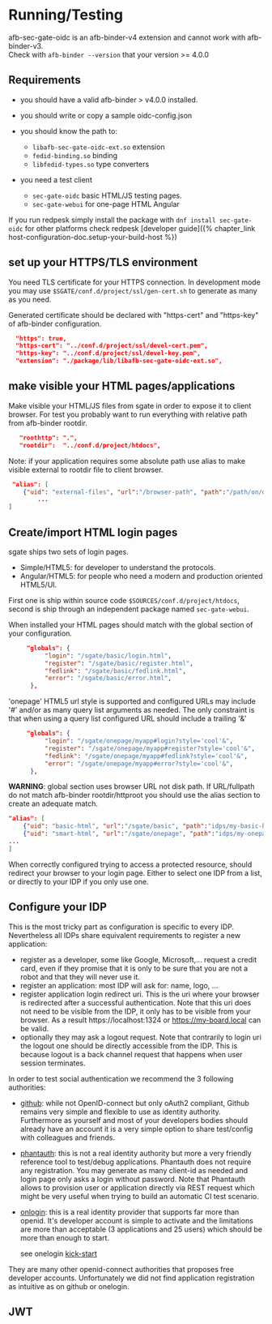 # Running/Testing

afb-sec-gate-oidc is an afb-binder-v4 extension and cannot work with afb-binder-v3. \
Check with `afb-binder --version` that your version >= 4.0.0

## Requirements

* you should have a valid afb-binder > v4.0.0 installed.
* you should write or copy a sample oidc-config.json
* you should know the path to:

  * `libafb-sec-gate-oidc-ext.so` extension
  * `fedid-binding.so` binding
  * `libfedid-types.so` type converters

* you need a test client
  * `sec-gate-oidc` basic HTML/JS testing pages.
  * `sec-gate-webui` for one-page HTML Angular

If you run redpesk simply install the package with `dnf install sec-gate-oidc` for other platforms check redpesk [developer guide]({% chapter_link host-configuration-doc.setup-your-build-host %})

## set up your HTTPS/TLS environment

You need TLS certificate for your HTTPS connection. In development mode you may use `$SGATE/conf.d/project/ssl/gen-cert.sh` to generate as many as you need.

Generated certificate should be declared with "https-cert" and "https-key" of afb-binder configuration.

```json
  "https": true,
  "https-cert": "../conf.d/project/ssl/devel-cert.pem",
  "https-key": "../conf.d/project/ssl/devel-key.pem",
  "extension": "./package/lib/libafb-sec-gate-oidc-ext.so",
```

## make visible your HTML pages/applications

Make visible your HTML/JS files from sgate in order to expose it to client browser. For test you probably want to run everything with relative path from afb-binder rootdir.

```json
   "roothttp": ".",
   "rootdir":  "../conf.d/project/htdocs",
```

Note: if your application requires some absolute path use alias to make visible external to rootdir file to client browser.

```json
 "alias": [
    {"uid": "external-files", "url":"/browser-path", "path":"/path/on/disk" },
        ...
]
```

## Create/import HTML login pages

sgate ships two sets of login pages.

* Simple/HTML5: for developer to understand the protocols.
* Angular/HTML5: for people who need a modern and production oriented HTML5/UI.

First one is ship within source code ```$SOURCES/conf.d/project/htdocs```, second is ship through an independent package named ```sec-gate-webui```.

When installed your HTML pages should match with the global section of your configuration.
```json
     "globals": {
          "login": "/sgate/basic/login.html",
          "register": "/sgate/basic/register.html",
          "fedlink": "/sgate/basic/fedlink.html",
          "error": "/sgate/basic/error.html",
      },
```
'onepage' HTML5 url style is supported and configured URLs may include '#' and/or as many query list arguments as needed. The only constraint is that when using a query list configured URL should include a trailing '&'

```json
     "globals": {
          "login": "/sgate/onepage/myapp#login?style='cool'&",
          "register": "/sgate/onepage/myapp#register?style='cool'&",
          "fedlink": "/sgate/onepage/myapp#fedlink?style='cool'&",
          "error": "/sgate/onepage/myapp#error?style='cool'&",
      },
```

**WARNING**: global section uses browser URL not disk path. If URL/fullpath do not match afb-binder rootdir/httproot you should use the alias section to create an adequate match.

```json
"alias": [
    {"uid": "basic-html", "url":"/sgate/basic", "path":"idps/my-basic-html-pages" },
    {"uid": "smart-html", "url":"/sgate/onepage", "path":"idps/my-onepage-app" },
...
]
```

When correctly configured trying to access a protected resource, should redirect your browser to your login page. Either to select one IDP from a list, or directly to your IDP if you only use one.

## Configure your IDP

This is the most tricky part as configuration is specific to every IDP. Nevertheless all IDPs share equivalent requirements to register a new application:

* register as a developer, some like Google, Microsoft,... request a credit card, even if they promise that it is only to be sure that you are not a robot and that they will never use it.
* register an application: most IDP will ask for: name, logo, ...
* register application login redirect uri. This is the uri where your browser is redirected after a successful authentication. Note that this uri does not need to be visible from the IDP, it only has to be visible from your browser. As a result https://localhost:1324 or https://my-board.local can be valid.
* optionally they may ask a logout request. Note that contrarily to login uri the logout one should be directly accessible from the IDP. This is because logout is a back channel request that happens when user session terminates.

In order to test social authentication we recommend the 3 following authorities:

* [github](https://github.com/settings/applications/new): while not OpenID-connect but only oAuth2 compliant, Github remains very simple and flexible to use as identity authority. Furthermore as yourself and most of your developers bodies should already have an account it is a very simple option to share test/config with colleagues and friends.

* [phantauth](https://www.phantauth.net/): this is not a real identity authority but more a very friendly reference tool to test/debug applications. Phantauth does not require any registration. You may generate as many client-id as needed and login page only asks a login without password. Note that Phantauth allows to provision user or application directly via REST request which might be very useful when trying to build an automatic CI test scenario.

* [onlogin](https://www.onelogin.com/developer-signup): this is a real identity provider that supports far more than openid. It's developer account is simple to activate and the limitations are more than acceptable (3 applications and 25 users) which should be more than enough to start.

    see onelogin [kick-start](../idps/docs/onelogin-kickstart.html)

They are many other openid-connect authorities that proposes free developer accounts. Unfortunately we did not find application registration as intuitive as on github or onelogin.


## JWT
